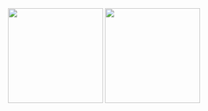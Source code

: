 <div align="center">
    <img height="190" src="https://github-readme-stats-sunb.vercel.app/api?username=devsunb&custom_title=GitHub%20Stats&count_private=true&show_icons=true&theme=github_dark"/>
    <img height="190" src="https://github-readme-stats-sunb.vercel.app/api/top-langs/?username=devsunb&hide=html,css&langs_count=8&layout=compact&theme=github_dark"/>
</div>
